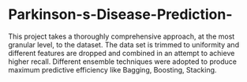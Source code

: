 # Parkinson-s-Disease-Prediction-


This project takes a thoroughly comprehensive approach, at the most granular level, to the dataset. The data set is trimmed to uniformity and different features are dropped 
and combined in an attempt to achieve higher recall. Different ensemble techniques were adopted to produce maximum predictive efficiency like Bagging, Boosting, Stacking. 
